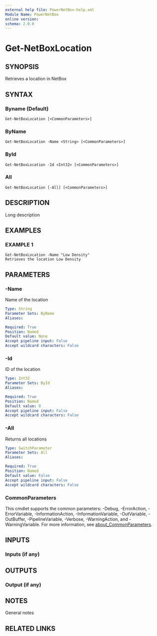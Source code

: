 ```yaml
---
external help file: PowerNetBox-help.xml
Module Name: PowerNetBox
online version:
schema: 2.0.0
---
```


# Get-NetBoxLocation

## SYNOPSIS
Retrieves a location in NetBox

## SYNTAX

### Byname (Default)
```
Get-NetBoxLocation [<CommonParameters>]
```

### ByName
```
Get-NetBoxLocation -Name <String> [<CommonParameters>]
```

### ById
```
Get-NetBoxLocation -Id <Int32> [<CommonParameters>]
```

### All
```
Get-NetBoxLocation [-All] [<CommonParameters>]
```

## DESCRIPTION
Long description

## EXAMPLES

### EXAMPLE 1
```
Get-NetBoxLocation -Name "Low Density"
Retrieves the location Low Density
```

## PARAMETERS

### -Name
Name of the location

```yaml
Type: String
Parameter Sets: ByName
Aliases:

Required: True
Position: Named
Default value: None
Accept pipeline input: False
Accept wildcard characters: False
```

### -Id
ID of the location

```yaml
Type: Int32
Parameter Sets: ById
Aliases:

Required: True
Position: Named
Default value: 0
Accept pipeline input: False
Accept wildcard characters: False
```

### -All
Returns all locations

```yaml
Type: SwitchParameter
Parameter Sets: All
Aliases:

Required: True
Position: Named
Default value: False
Accept pipeline input: False
Accept wildcard characters: False
```

### CommonParameters
This cmdlet supports the common parameters: -Debug, -ErrorAction, -ErrorVariable, -InformationAction, -InformationVariable, -OutVariable, -OutBuffer, -PipelineVariable, -Verbose, -WarningAction, and -WarningVariable. For more information, see [about_CommonParameters](http://go.microsoft.com/fwlink/?LinkID=113216).

## INPUTS

### Inputs (if any)
## OUTPUTS

### Output (if any)
## NOTES
General notes

## RELATED LINKS
